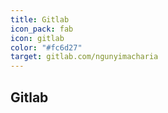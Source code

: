 ```yaml
---
title: Gitlab
icon_pack: fab
icon: gitlab
color: "#fc6d27"
target: gitlab.com/ngunyimacharia
---
```


## Gitlab